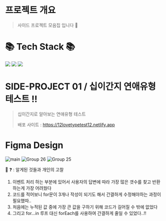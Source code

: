 # 프로젝트 개요
> 사이드 프로젝트 모음집  입니다 🙂
>
# 	📚 Tech Stack 📚

<div>
  <img src="https://img.shields.io/badge/html5-E34F26?style=for-the-badge&logo=html5&logoColor=white"> 
  <img src="https://img.shields.io/badge/css-1572B6?style=for-the-badge&logo=css3&logoColor=white">
  <img src="https://img.shields.io/badge/javascript-F7DF1E?style=for-the-badge&logo=javascript&logoColor=black">
</div>

# SIDE-PROJECT 01 / 십이간지 연애유형 테스트 !!
> 십이간지로 알아보는 연애유형 테스트
>
> 배포 사이트 : https://12lovetypetest12.netlify.app
# Figma Design

![main](https://github.com/HongDawww/SIDE-PROJECT-COLLECTION/assets/142575028/91e041de-c462-4f69-93c9-5f4be859ee7c)
![Group 26](https://github.com/HongDawww/SIDE-PROJECT-COLLECTION/assets/142575028/4e31b51e-c0cd-4321-91f0-4bd07f2003b8)
![Group 25](https://github.com/HongDawww/SIDE-PROJECT-COLLECTION/assets/142575028/d6cc34fa-b973-4c89-b33f-78a4d538179c)

 🤔 ❓ : 알게된 것들과 개인의 고찰

 1. 이벤트 처리 하는 부분에 있어서 사용자의 답변에 따라 가장 많은 갯수를 찾고 반환 하는게 가장 어려웠다
 2. 코드를 적어보니 for문이 3개나 작성이 되기도 해서 간결하게 수정해야하는 과정이 필요했따..
 3. 처음에는 누적된 값 중에 가장 큰 값을 구하기 위해 코드가 길어질 수 밖에 없었다
 4. 그리고 for...in 루프 대신 forEach를 사용하여 간결하게 줄일 수 있었다..!!



